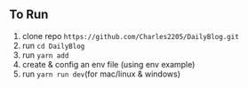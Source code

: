 ## To Run

1. clone repo ```https://github.com/Charles2205/DailyBlog.git```
2. run ```cd DailyBlog``` 
3. run ```yarn add```
4. create & config an env file (using env example)
5. run ```yarn run dev```(for mac/linux & windows)
